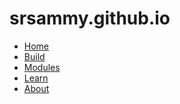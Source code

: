 # srsammy.github.io

<!DOCTYPE html>
<html lang="en">
<head>
    <meta charset="UTF-8">
    <meta name="viewport" content="width=device-width, initial-scale=1.0">
    <title>Makerspace Builder</title>
    <link href="MakerspaceWebsiteStyle.css" rel="stylesheet"/>
</head>
<body>
    <!-- Top bar-->
    <nav class="navbar">
        <div class="logo">
        </div>
        <ul class="nav-list">
            <li class="nav-item"><a href="MakerspaceWebsiteHomepage.html">Home</a></li>      <!-- Needs homepage URL -->
            <li class="nav-item"><a href="UserInterface.html">Build</a></li>    <!-- Needs build subpage URL -->
            <li class="nav-item"><a href="Modules.html">Modules</a></li><!-- Needs modules subpage URL -->
            <li class="nav-item"><a href="Learn.html">Learn</a></li>    <!-- Needs Learn subpage URL -->
            <li class="nav-item"><a href="About.html">About</a></li>    <!-- Needs about subpage URL -->
        </ul>
    </nav>
</body>
